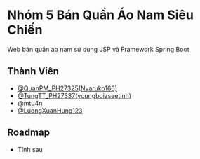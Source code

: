 # Nhóm 5 Bán Quần Áo Nam Siêu Chiến

Web bán quần áo nam sử dụng JSP và Framework Spring Boot


## Thành Viên

- [@QuanPM_PH27325(Nyaruko166)](https://github.com/Nyaruko166)
- [@TungTT_PH27337(youngboizseetinh)](https://github.com/tungtran962003)
- [@mtu4n](https://github.com/mtu4n)
- [@LuongXuanHung123](https://github.com/LuongXuanHung123)

## Roadmap

- Tính sau
